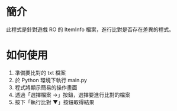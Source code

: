 # 簡介
此程式是針對遊戲 RO 的 ItemInfo 檔案，進行比對是否存在差異的程式。

# 如何使用
1. 準備要比對的 txt 檔案
2. 於 Python 環境下執行 main.py
3. 程式將顯示簡易的操作畫面
4. 透過「選擇檔案 →」按鈕，選擇要進行比對的檔案
5. 按下「執行比對 ▼」按鈕取得結果
